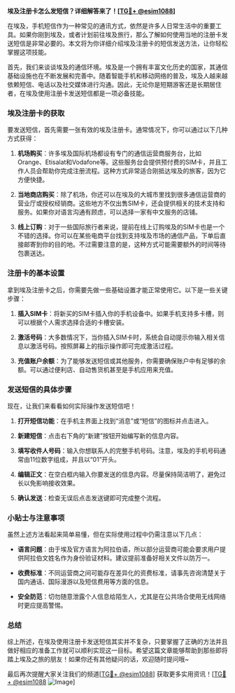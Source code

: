 **埃及注册卡怎么发短信？详细解答来了！[[TG💪+ @esim1088](https://t.me/s/esim1088)]**

在埃及，手机短信作为一种常见的通讯方式，依然是许多人日常生活中的重要工具。如果你刚到埃及，或者计划前往埃及旅行，那么了解如何使用当地的注册卡发送短信是非常必要的。本文将为你详细介绍埃及注册卡的短信发送方法，让你轻松掌握这项技能。

首先，我们来谈谈埃及的通信环境。埃及是一个拥有丰富文化历史的国家，其通信基础设施也在不断发展和完善中。随着智能手机和移动网络的普及，埃及人越来越依赖短信、电话以及社交媒体进行沟通。因此，无论你是短期游客还是长期居住者，在埃及使用注册卡发送短信都是一项必备技能。

### 埃及注册卡的获取

要发送短信，首先需要一张有效的埃及注册卡。通常情况下，你可以通过以下几种方式获得：

1. **机场购买**：许多埃及国际机场都设有专门的通信运营商服务台，比如Orange、Etisalat和Vodafone等。这些服务台会提供预付费的SIM卡，并且工作人员会帮助你完成注册流程。这种方式非常适合刚抵达埃及的旅客，因为它方便快捷。

2. **当地商店购买**：除了机场，你还可以在埃及的大城市里找到很多通信运营商的营业厅或授权经销商。这些地方不仅出售SIM卡，还会提供相关的技术支持和服务。如果你对语言沟通有顾虑，可以选择一家有中文服务的店铺。

3. **线上订购**：对于一些国际旅行者来说，提前在线上订购埃及的SIM卡也是一个不错的选择。你可以在某些电商平台找到支持埃及市场的通信产品，下单后直接邮寄到你的目的地。不过需要注意的是，这种方式可能需要额外的时间等待包裹送达。

### 注册卡的基本设置

拿到埃及注册卡之后，你需要先做一些基础设置才能正常使用它。以下是一些关键步骤：

1. **插入SIM卡**：将新买的SIM卡插入你的手机设备中。如果手机支持多卡槽，则可以根据个人需求选择合适的卡槽安装。

2. **激活号码**：大多数情况下，当你插入SIM卡时，系统会自动提示你输入相关信息以激活号码。按照屏幕上的指示操作即可完成激活过程。

3. **充值账户余额**：为了能够发送短信或其他服务，你需要确保账户中有足够的余额。可以通过便利店、自动售货机甚至是手机应用来充值。

### 发送短信的具体步骤

现在，让我们来看看如何实际操作发送短信吧！

1. **打开短信功能**：在手机主界面上找到“消息”或“短信”的图标并点击进入。

2. **新建短信**：点击右下角的“新建”按钮开始编写新的信息内容。

3. **填写收件人号码**：输入你想联系人的完整手机号码。注意，埃及的手机号码通常由11位数字组成，并且以“01”开头。

4. **编辑正文**：在空白框内输入你要发送的信息内容。尽量保持简洁明了，避免过长以免影响接收效果。

5. **确认发送**：检查无误后点击发送键即可完成整个流程。

### 小贴士与注意事项

虽然上述方法看起来简单易懂，但在实际使用过程中仍需注意以下几点：

- **语言问题**：由于埃及官方语言为阿拉伯语，所以部分运营商可能会要求用户提供阿拉伯文姓名作为身份验证材料。建议提前准备好相关文件以防万一。
  
- **收费标准**：不同运营商之间可能存在差异化的资费标准，请事先咨询清楚关于国内通话、国际漫游以及短信费用等方面的信息。

- **安全防范**：切勿随意泄露个人信息给陌生人，尤其是在公共场合使用无线网络时更应提高警惕。

### 总结

综上所述，在埃及使用注册卡发送短信其实并不复杂，只要掌握了正确的方法并且做好相应的准备工作就可以顺利实现这一目标。希望这篇文章能够帮助到那些即将踏上埃及之旅的朋友！如果你还有其他疑问的话，欢迎随时提问哦~

最后再次提醒大家关注我们的频道[[TG💪+ @esim1088](https://t.me/s/esim1088)] 获取更多实用资讯！[[TG💪+ @esim1088](https://t.me/s/esim1088) ![Image](https://i.postimg.cc/4NQfJmqS/Snipaste-2025-05-13-00-14-12.png)]
